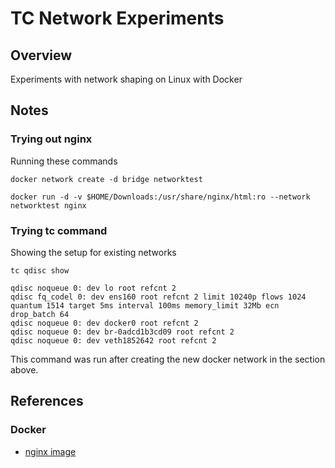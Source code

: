# TC Network Experiments

## Overview

Experiments with network shaping on Linux with Docker


## Notes

### Trying out nginx

Running these commands

```
docker network create -d bridge networktest

docker run -d -v $HOME/Downloads:/usr/share/nginx/html:ro --network networktest nginx
```


### Trying tc command

Showing the setup for existing networks

```
tc qdisc show

qdisc noqueue 0: dev lo root refcnt 2 
qdisc fq_codel 0: dev ens160 root refcnt 2 limit 10240p flows 1024 quantum 1514 target 5ms interval 100ms memory_limit 32Mb ecn drop_batch 64 
qdisc noqueue 0: dev docker0 root refcnt 2 
qdisc noqueue 0: dev br-0adcd1b3cd09 root refcnt 2 
qdisc noqueue 0: dev veth1852642 root refcnt 2 
```

This command was run after creating the new docker network in the section above.


## References

### Docker

* [nginx image](https://hub.docker.com/_/nginx)
